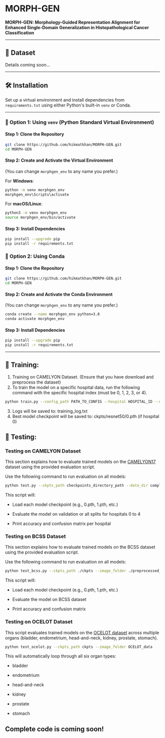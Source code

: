 # MORPH-GEN

**MORPH-GEN: Morphology-Guided Representation Alignment for Enhanced Single-Domain Generalization in Histopathological Cancer Classification**

---

## 📂 Dataset

Details coming soon...

---

## 🛠️ Installation

Set up a virtual environment and install dependencies from `requirements.txt` using either Python's built-in `venv` or Conda.

---

### 🔹 Option 1: Using `venv` (Python Standard Virtual Environment)

#### Step 1: Clone the Repository

```bash
git clone https://github.com/hikmatkhan/MORPH-GEN.git
cd MORPH-GEN
```

#### Step 2: Create and Activate the Virtual Environment  
(You can change `morphgen_env` to any name you prefer.)

For **Windows**:

```bash
python -m venv morphgen_env
morphgen_env\Scripts\activate
```

For **macOS/Linux**:

```bash
python3 -m venv morphgen_env
source morphgen_env/bin/activate
```

#### Step 3: Install Dependencies

```bash
pip install --upgrade pip
pip install -r requirements.txt
```

### 🔸 Option 2: Using Conda

#### Step 1: Clone the Repository

```bash
git clone https://github.com/hikmatkhan/MORPH-GEN.git
cd MORPH-GEN
```

#### Step 2: Create and Activate the Conda Environment  
(You can change `morphgen_env` to any name you prefer.)

```bash
conda create --name morphgen_env python=3.8
conda activate morphgen_env
```

#### Step 3: Install Dependencies

```bash
pip install --upgrade pip
pip install -r requirements.txt
```

---



## 🧠 Training:
1. Training on CAMELYON Dataset. (Ensure that you have download and preprocess the dataset)
2. To train the model on a specific hospital data, run the following command with the specific hospital index (must be 0, 1, 2, 3, or 4).
  ```bash
python train.py --config_path PATH_TO_CONFIG --hospital HOSPITAL_ID --data_dir PATH_TO_DATA
```
3. Logs will be saved to: training_log.txt
4. Best model checkpoint will be saved to: ckpts/resnet50/0.pth (if hospital 0)

## 🧪 Testing:
### Testing on CAMELYON Dataset
This section explains how to evaluate trained models on the [CAMELYON17](https://camelyon17.grand-challenge.org/) dataset using the provided evaluation script.

Use the following command to run evaluation on all models:
```bash
python test.py --ckpts_path checkpoints_directory_path --data_dir complete_camelyon_data
```
This script will:

- Load each model checkpoint (e.g., 0.pth, 1.pth, etc.)

- Evaluate the model on validation or all splits for hospitals 0 to 4

- Print accuracy and confusion matrix per hospital

###  Testing on BCSS Dataset
This section explains how to evaluate trained models on the BCSS dataset using the provided evaluation script.

Use the following command to run evaluation on all models:
```bash
python test_bcss.py --ckpts_path ./ckpts --image_folder ./preprocessed_BCSS_data_path

```
This script will:

- Load each model checkpoint (e.g., 0.pth, 1.pth, etc.)

- Evaluate the model on BCSS dataset

- Print accuracy and confusion matrix

### Testing on OCELOT Dataset
This script evaluates trained models on the [OCELOT dataset](https://zenodo.org/record/10621217) across multiple organs (bladder, endometrium, head-and-neck, kidney, prostate, stomach).

```bash
python test_ocelot.py --ckpts_path ckpts --image_folder OCELOT_data
```
This will automatically loop through all six organ types:

- bladder

- endometrium

- head-and-neck

- kidney

- prostate

- stomach

## Complete code is coming soon!
